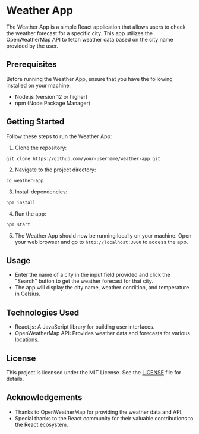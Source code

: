 # Weather App

The Weather App is a simple React application that allows users to check the weather forecast for a specific city. This app utilizes the OpenWeatherMap API to fetch weather data based on the city name provided by the user.

## Prerequisites

Before running the Weather App, ensure that you have the following installed on your machine:

- Node.js (version 12 or higher)
- npm (Node Package Manager)

## Getting Started

Follow these steps to run the Weather App:

1. Clone the repository:

```
git clone https://github.com/your-username/weather-app.git
```

2. Navigate to the project directory:

```
cd weather-app
```

3. Install dependencies:

```
npm install
```

4. Run the app:

```
npm start
```

5. The Weather App should now be running locally on your machine. Open your web browser and go to `http://localhost:3000` to access the app.

## Usage

- Enter the name of a city in the input field provided and click the "Search" button to get the weather forecast for that city.
- The app will display the city name, weather condition, and temperature in Celsius.

## Technologies Used

- React.js: A JavaScript library for building user interfaces.
- OpenWeatherMap API: Provides weather data and forecasts for various locations.

## License

This project is licensed under the MIT License. See the [LICENSE](LICENSE) file for details.

## Acknowledgements

- Thanks to OpenWeatherMap for providing the weather data and API.
- Special thanks to the React community for their valuable contributions to the React ecosystem.
